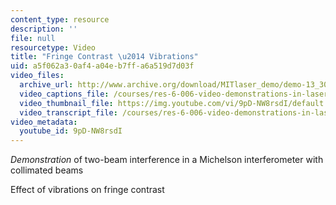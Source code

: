 ```yaml
---
content_type: resource
description: ''
file: null
resourcetype: Video
title: "Fringe Contrast \u2014 Vibrations"
uid: a5f062a3-0af4-a04e-b7ff-a6a519d7d03f
video_files:
  archive_url: http://www.archive.org/download/MITlaser_demo/demo-13_300k.mp4
  video_captions_file: /courses/res-6-006-video-demonstrations-in-lasers-and-optics-spring-2008/3823caba4fa1532185e6b051f4c60c80_9pD-NW8rsdI.vtt
  video_thumbnail_file: https://img.youtube.com/vi/9pD-NW8rsdI/default.jpg
  video_transcript_file: /courses/res-6-006-video-demonstrations-in-lasers-and-optics-spring-2008/8b1572a72e59ac50a50aa2aaa861dec4_9pD-NW8rsdI.pdf
video_metadata:
  youtube_id: 9pD-NW8rsdI
---
```


_Demonstration_ of two-beam interference in a Michelson interferometer with collimated beams

Effect of vibrations on fringe contrast